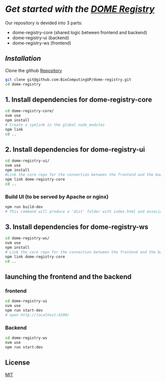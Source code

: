# *Get started with the* *[DOME Registry](registry.dome-ml.org)*

Our repository is devided into 3 parts:
- dome-registry-core (shared logic between frontend and backend)
- dome-registry-ui (backend)
- dome-registry-ws (frontend) 



## *Installation*

Clone the github [Repository](https://github.com/BioComputingUP/dome-registry/)


```sh
git clone git@github.com:BioComputingUP/dome-registry.git
cd dome-registry
```

## 1. Install dependencies for dome-registry-core

```sh
cd dome-registry-core/
nvm use
npm install
# Create a symlink in the global node_modules
npm link
cd ..
```
## 2. Install dependencies for dome-registry-ui

```sh
cd dome-registry-ui/
nvm use
npm install
#Link the core repo for the connection between the frontend and the backend
npm link dome-registry-core
cd ..
```
### Build UI (to be served by Apache or nginx)
```sh
npm run build-dev
# This command will produce a 'dist' folder with index.html and associated files. Point the Apache virtual host or nginx server block to the 'dist' folder to serve it properly in a production environment
```
## 3. Install dependencies for dome-registry-ws

```bash
cd dome-registry-ws/
nvm use
npm install
# Link the core repo for the connection between the frontend and the backend
npm link dome-registry-core
cd ..
```


## launching the frontend and the backend 
### frontend
```sh
cd dome-registry-ui
nvm use
npm run start-dev
# open http://localhost:4200/
```
### Backend
```sh
cd dome-registry-ws
nvm use
npm run start:dev
```


## License

[MIT](https://choosealicense.com/licenses/mit/)
